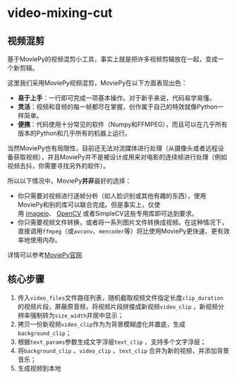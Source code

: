 # video-mixing-cut

## 视频混剪
基于MoviePy的视频混剪小工具，事实上就是把许多视频剪辑放在一起，变成一个新剪辑。

这里我们采用MoviePy视频混剪，MoviePy在以下方面表现出色：

- **易于上手**：一行即可完成一项基本操作。对于新手来说，代码易学易懂。
- **灵活**：视频和音频的每一帧都尽在掌握，创作属于自己的特效就像Python一样简单。
- **便携**：代码使用十分常见的软件（Numpy和FFMPEG），而且可以在几乎所有版本的Python和几乎所有的机器上运行。

当然MoviePy也有局限性，目前还无法对流媒体进行处理（从摄像头或者远程设备获取视频），并且MoviePy并不是被设计成用来对电影的连续帧进行处理（例如视频去抖，你需要寻找另外的软件）。

所以以下情况中，MoviePy**并非**最好的选择：

- 你只需要对视频进行逐帧分析（如人脸识别或其他有趣的东西），使用MoviePy和别的库可以联合完成。但是事实上，仅使用 [imageio](https://imageio.github.io/)、 [OpenCV](http://opencv.org/) 或者SimpleCV这些专用库即可达到要求。
- 你只需要视频文件转换，或者将一系列图片文件转换成视频。在这种情况下，直接调用`ffmpeg`（或`avconv`、`mencoder`等）将比使用MoviePy更快速、更有效率地使用内存。

详情可以参考[MoviePy官网](https://zulko.github.io/moviepy/index.html)



## 核心步骤

1. 传入`video_files`文件路径列表，随机截取视频文件指定长度`clip_duration` 的视频片段，屏蔽原音频，将视频片段拼接成新视频`video_clip` ，新视频分辨率强制转为`size_width`并居中显示；
2. 拷贝一份新视频`video_clip`作为为背景模糊虚化并置底，生成`background_clip`；
3. 根据`text_params`参数生成文字浮层`text_clip` ，支持多个文字浮层；
4. 将`background_clip` 、`video_clip` 、`text_clip` 合并为新的视频，并添加背景音乐；
5. 生成视频到本地